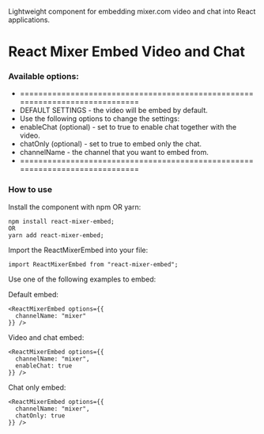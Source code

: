 Lightweight component for embedding mixer.com video and chat into React applications.

# React Mixer Embed Video and Chat

### Available options:
 * =============================================================================
 * DEFAULT SETTINGS - the video will be embed by default. 
 * Use the following options to change the settings:
 * enableChat (optional) - set to true to enable chat together with the video.
 * chatOnly (optional) - set to true to embed only the chat.
 * channelName - the channel that you want to embed from.
 * =============================================================================


### How to use
Install the component with npm OR yarn:
```
npm install react-mixer-embed;
OR
yarn add react-mixer-embed;
```

Import the ReactMixerEmbed into your file:
```
import ReactMixerEmbed from "react-mixer-embed";
```

Use one of the following examples to embed:

Default embed:
```
<ReactMixerEmbed options={{ 
  channelName: "mixer" 
}} />
```

Video and chat embed:<br />
```
<ReactMixerEmbed options={{ 
  channelName: "mixer",
  enableChat: true
}} />
```

Chat only embed:<br />
```
<ReactMixerEmbed options={{ 
  channelName: "mixer",
  chatOnly: true
}} />
```
